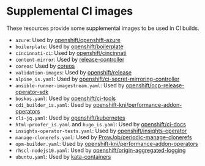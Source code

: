 # Supplemental CI images

These resources provide some supplemental images to be used in CI builds.

- `azure`: Used by [openshift/openshift-azure](../../../ci-operator/config/openshift/openshift-azure)
- `boilerplate`: Used by [openshift/boilerplate](../../../ci-operator/config/openshift/boilerplate)
- `cincinnati-ci`: Used by [openshift/cincinnati](../../../ci-operator/config/openshift/cincinnati)
- `content-mirror`: Used by [release-controller](../../build-clusters/common/release-controller)
- `coreos`: Used by [coreos](../../../ci-operator/config/coreos)
- `validation-images`: Used by [openshift/release](../../../ci-operator/config/openshift/release)
- `alpine_is.yaml`: Used by [openshift/ci-secret-mirroring-controller](../../../ci-operator/config/openshift/ci-secret-mirroring-controller)
- `ansible-runner-imagestream.yaml`: Used by [openshift/ocp-release-operator-sdk](../../../ci-operator/config/openshift/ocp-release-operator-sdk)
- `boskos.yaml`: Used by [openshift/ci-tools](../../../ci-operator/config/openshift/ci-tools)
- `cdi_builder_is.yaml`: Used by [openshift-kni/performance-addon-operators](../../../ci-operator/config/openshift-kni/performance-addon-operators)
- `cli-jq.yaml`: Used by [openshift/kubernetes](../../ci-operator/config/openshift/kubernetes)
- `html-proofer_is.yaml` and `hugo_is.yaml`: Used by [openshift/ci-docs](../../ci-operator/config/openshift/ci-docs)
- `insights-operator-tests.yaml`: Used by [openshift/insights-operator](../../ci-operator/config/openshift/insights-operator)
- `manage-clonerefs.yaml`: Used by [ProwJob/periodic-manage-clonerefs](https://github.com/openshift/release/blob/968b1dca270336a548f87ccca6d96c9fd7940fbe/ci-operator/jobs/infra-periodics.yaml#L8)
- `opm-builder.yaml`: Used by [openshift-kni/performance-addon-operators](../../../ci-operator/config/openshift-kni/performance-addon-operators)
- `rhscl-nodejs10.yaml`: Used by [openshift/origin-aggregated-logging](../../../ci-operator/config/openshift/origin-aggregated-logging)
- `ubuntu.yaml`: Used by [kata-containers](../../../ci-operator/config/kata-containers)
